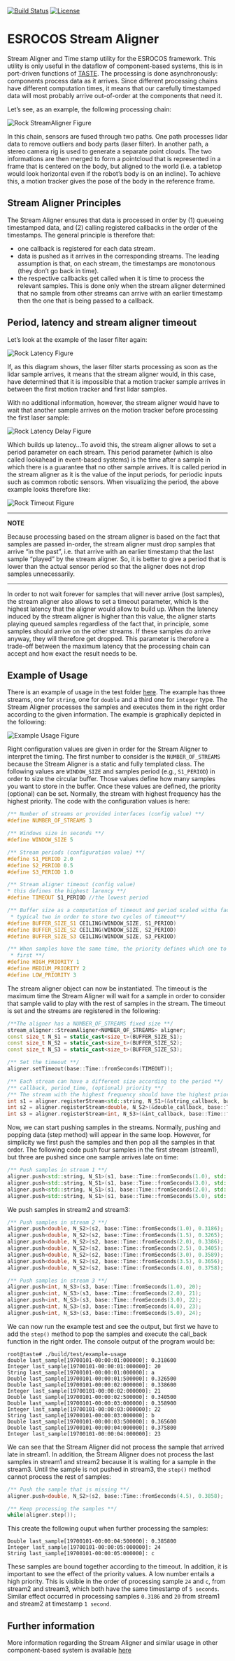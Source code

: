 [![Build Status](https://travis-ci.org/ESROCOS/tools-stream_aligner.svg?branch=master)](https://travis-ci.org/ESROCOS/tools-stream_aligner) [![License](https://img.shields.io/badge/License-BSD%203--Clause-blue.svg)](https://opensource.org/licenses/BSD-3-Clause)

# ESROCOS Stream Aligner

Stream Aligner and Time stamp utility for the ESROCOS framework. This utility is
only useful in the dataflow of component-based systems, this is in port-driven
functions of [TASTE](https://taste.tuxfamily.org). The processing is done
asynchronously: components process data as it arrives. Since different
processing chains have different computation times, it means that our carefully
timestamped data will most probably arrive out-of-order at the components that
need it.

Let’s see, as an example, the following processing chain:

![Rock StreamAligner Figure](https://www.rock-robotics.org/documentation/data_processing/stream_aligner_chain.png)

In this chain, sensors are fused through two paths. One path processes lidar
data to remove outliers and body parts (laser filter). In another path, a stereo
camera rig is used to generate a separate point clouds. The two informations are
then merged to form a pointcloud that is represented in a frame that is centered
on the body, but aligned to the world (i.e. a tabletop would look horizontal
even if the robot’s body is on an incline). To achieve this, a motion tracker
gives the pose of the body in the reference frame.

## Stream Aligner Principles
The Stream Aligner ensures that data is processed in order by (1) queueing
timestamped data, and (2) calling registered callbacks in the order of the
timestamps. The general principle is therefore that:

* one callback is registered for each data stream.
* data is pushed as it arrives in the corresponding streams. The leading
assumption is that, on each stream, the timestamps are monotonous (they don’t go
back in time).
* the respective callbacks get called when it is time to process the relevant
samples. This is done only when the stream aligner determined that no sample
from other streams can arrive with an earlier timestamp then the one that is
being passed to a callback.

## Period, latency and stream aligner timeout
Let’s look at the example of the laser filter again:

![Rock Latency Figure](https://www.rock-robotics.org/documentation/data_processing/stream_aligner_period_latency_timeout_1.png)

If, as this diagram shows, the laser filter starts processing as soon as the
lidar sample arrives, it means that the stream aligner would, in this case, have
determined that it is impossible that a motion tracker sample arrives in between
the first motion tracker and first lidar samples.

With no additional information, however, the stream aligner would have to wait
that another sample arrives on the motion tracker before processing the first
laser sample:

![Rock Latency Delay Figure](https://www.rock-robotics.org/documentation/data_processing/stream_aligner_period_latency_timeout_2.png)


Which builds up latency...To avoid this, the stream aligner allows to set a
period parameter on each stream. This period parameter (which is also called
lookahead in event-based systems) is the time after a sample in which there is a
guarantee that no other sample arrives. It is called period in the stream
aligner as it is the value of the input periods, for periodic inputs such as
common robotic sensors. When visualizing the period, the above example looks
therefore like:

![Rock Timeout Figure](https://www.rock-robotics.org/documentation/data_processing/stream_aligner_period_latency_timeout.png)


---
**NOTE**

Because processing based on the stream aligner is based on the fact that samples
are passed in-order, the stream aligner must drop samples that arrive “in the
past”, i.e. that arrive with an earlier timestamp that the last sample “played”
by the stream aligner. So, it is better to give a period that is lower than the
actual sensor period so that the aligner does not drop samples unnecessarily.

---

In order to not wait forever for samples that will never arrive (lost samples),
the stream aligner also allows to set a timeout parameter, which is the highest
latency that the aligner would allow to build up. When the latency induced by
the stream aligner is higher than this value, the aligner starts playing queued
samples regardless of the fact that, in principle, some samples should arrive on
the other streams. If these samples do arrive anyway, they will therefore get
dropped. This parameter is therefore a trade-off between the maximum latency
that the processing chain can accept and how exact the result needs to be.

## Example of Usage
There is an example of usage in the test folder
[here](test/test_example_usage.cpp).
The example has three streams, one for `string`, one for `double` and a third
one for `integer` type.  The Stream Aligner processes the samples and executes
them in the right order according to the given information. The example is
graphically depicted in the following:

![Example Usage Figure](doc/figures/stream_aligner_example.png)

Right configuration values are given in order for the Stream Aligner to
interpret the timing. The first number to consider is the `NUMBER_OF_STREAMS`
because the Stream Aligner is a static and fully templated class. The following
values are `WINDOW_SIZE` and samples period (e.g., `S1_PERIOD`) in order to size
the circular buffer. Those values define how many samples you want to store in
the buffer. Once these values are defined, the priority (optional) can be set.
Normally, the stream with highest frequency has the highest priority. The code
with the configuration values is here:

```cpp
/** Number of streams or provided interfaces (config value) **/
#define NUMBER_OF_STREAMS 3

/** Windows size in seconds **/
#define WINDOW_SIZE 5

/** Stream periods (configuration value) **/
#define S1_PERIOD 2.0
#define S2_PERIOD 0.5
#define S3_PERIOD 1.0

/** Stream aligner timeout (config value)
* this defines the highest larency **/
#define TIMEOUT S1_PERIOD //the lowest period

/** Buffer size as a computation of timeout and period scaled witha factor
 * typical two in order to store two cycles of timeout**/
#define BUFFER_SIZE_S1 CEILING(WINDOW_SIZE, S1_PERIOD)
#define BUFFER_SIZE_S2 CEILING(WINDOW_SIZE, S2_PERIOD)
#define BUFFER_SIZE_S3 CEILING(WINDOW_SIZE, S3_PERIOD)

/** When samples have the same time, the priority defines which one to choose at
 * first **/
#define HIGH_PRIORITY 1
#define MEDIUM_PRIORITY 2
#define LOW_PRIORITY 3
```

The stream aligner object can now be instantiated. The timeout
is the maximum time the Stream Aligner will wait for a sample in order to
consider that sample valid to play with the rest of samples in the stream. The
timeout is set and the streams are registered in the following:

```cpp
/**The aligner has a NUMBER_OF_STREAMS fixed size **/
stream_aligner::StreamAligner<NUMBER_OF_STREAMS> aligner;
const size_t N_S1 = static_cast<size_t>(BUFFER_SIZE_S1);
const size_t N_S2 = static_cast<size_t>(BUFFER_SIZE_S2);
const size_t N_S3 = static_cast<size_t>(BUFFER_SIZE_S3);

/** Set the timeout **/
aligner.setTimeout(base::Time::fromSeconds(TIMEOUT));

/** Each stream can have a different size according to the period **/
/** callback, period_time, (optional) priority **/
/** The stream with the highest frequency should have the highest priority **/
int s1 = aligner.registerStream<std::string, N_S1>(&string_callback, base::Time::fromSeconds(S1_PERIOD), LOW_PRIORITY);
int s2 = aligner.registerStream<double, N_S2>(&double_callback, base::Time::fromSeconds(S2_PERIOD), HIGH_PRIORITY);
int s3 = aligner.registerStream<int, N_S3>(&int_callback, base::Time::fromSeconds(S3_PERIOD), MEDIUM_PRIORITY);
```

Now, we can start pushing samples in the streams. Normally, pushing and popping
data (step method) will appear in the same loop. However, for simplicity we
first push the samples and then pop all the samples in that order. The following
code push four samples in the first stream (stream1), but three are pushed since one
sample arrives late on time:

```cpp
/** Push samples in stream 1 **/
aligner.push<std::string, N_S1>(s1, base::Time::fromSeconds(1.0), std::string("a"));
aligner.push<std::string, N_S1>(s1, base::Time::fromSeconds(3.0), std::string("b"));
aligner.push<std::string, N_S1>(s1, base::Time::fromSeconds(2.0), std::string("k")); //arrive in the past
aligner.push<std::string, N_S1>(s1, base::Time::fromSeconds(5.0), std::string("c"));
```

We push samples in stream2 and stream3:

```cpp
/** Push samples in stream 2 **/
aligner.push<double, N_S2>(s2, base::Time::fromSeconds(1.0), 0.3186);
aligner.push<double, N_S2>(s2, base::Time::fromSeconds(1.5), 0.3265);
aligner.push<double, N_S2>(s2, base::Time::fromSeconds(2.0), 0.3386);
aligner.push<double, N_S2>(s2, base::Time::fromSeconds(2.5), 0.3405);
aligner.push<double, N_S2>(s2, base::Time::fromSeconds(3.0), 0.3589);
aligner.push<double, N_S2>(s2, base::Time::fromSeconds(3.5), 0.3656);
aligner.push<double, N_S2>(s2, base::Time::fromSeconds(4.0), 0.3758);

/** Push samples in stream 3 **/
aligner.push<int, N_S3>(s3, base::Time::fromSeconds(1.0), 20);
aligner.push<int, N_S3>(s3, base::Time::fromSeconds(2.0), 21);
aligner.push<int, N_S3>(s3, base::Time::fromSeconds(3.0), 22);
aligner.push<int, N_S3>(s3, base::Time::fromSeconds(4.0), 23);
aligner.push<int, N_S3>(s3, base::Time::fromSeconds(5.0), 24);
```
We can now run the example test and see the output, but first we have to add the
`step()` method to pop the samples and execute the call_back function in the
right order. The console output of the program would be:

```console
root@taste#️ ./build/test/example-usage
double last_sample[19700101-00:00:01:000000]: 0.318600
Integer last_sample[19700101-00:00:01:000000]: 20
String last_sample[19700101-00:00:01:000000]: a
Double last_sample[19700101-00:00:01:500000]: 0.326500
Double last_sample[19700101-00:00:02:000000]: 0.338600
Integer last_sample[19700101-00:00:02:000000]: 21
Double last_sample[19700101-00:00:02:500000]: 0.340500
Double last_sample[19700101-00:00:03:000000]: 0.358900
Integer last_sample[19700101-00:00:03:000000]: 22
String last_sample[19700101-00:00:03:000000]: b
Double last_sample[19700101-00:00:03:500000]: 0.365600
Double last_sample[19700101-00:00:04:000000]: 0.375800
Integer last_sample[19700101-00:00:04:000000]: 23
```

We can see that the Stream Aligner did not process the sample that arrived late
in stream1. In addition, the Stream Aligner does not process the last samples in stream1
and stream2 because it is waiting for a sample in the stream3. Until the sample
is not pushed in stream3, the `step()` method cannot process the rest of samples:

```cpp
/** Push the sample that is missing **/
aligner.push<double, N_S2>(s2, base::Time::fromSeconds(4.5), 0.3858);

/** Keep processing the samples **/
while(aligner.step());
```

This create the following ouput when further processing the samples:
```console
Double last_sample[19700101-00:00:04:500000]: 0.385800
Integer last_sample[19700101-00:00:05:000000]: 24
String last_sample[19700101-00:00:05:000000]: c
```
These samples are bound together according to the timeout. In addition, it is
important to see the effect of the priority values. A low number entails a high
priority. This is visible in the order of processing sample `24` and `c`, from
stream2 and stream3, which both have the same timestamp of `5 seconds`.
Similar effect occurred in processing samples `0.3186` and `20`
from stream1 and stream2 at timestamp `1 second`.


## Further information
More information regarding the Stream Aligner and similar usage
in other component-based system is available
[here](https://www.rock-robotics.org/documentation/data_processing/stream_aligner.html)

